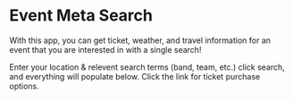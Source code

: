 # Event Meta Search

With this app, you can get ticket, weather, and travel information for an event that you are interested in with a single search!

Enter your location & relevent search terms (band, team, etc.) click search, and everything will populate below.  Click the link for ticket purchase options.